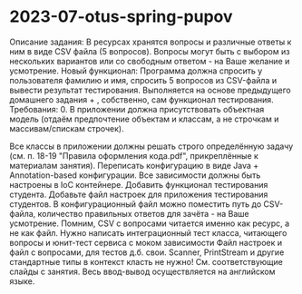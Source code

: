 # 2023-07-otus-spring-pupov
Описание задания:
В ресурсах хранятся вопросы и различные ответы к ним в виде CSV файла (5 вопросов).
Вопросы могут быть с выбором из нескольких вариантов или со свободным ответом - на Ваше желание и усмотрение.
Новый функционал:
Программа должна спросить у пользователя фамилию и имя, спросить 5 вопросов из CSV-файла и вывести результат тестирования.
Выполняется на основе предыдущего домашнего задания + , собственно, сам функционал тестирования.
Требования:
0. В приложении должна присутствовать объектная модель (отдаём предпочтение объектам и классам, а не строчкам и массивам/спискам строчек).

Все классы в приложении должны решать строго определённую задачу (см. п. 18-19 "Правила оформления кода.pdf", прикреплённые к материалам занятия).
Переписать конфигурацию в виде Java + Annotation-based конфигурации. Все зависимости должны быть настроены в IoC контейнере.
Добавить функционал тестирования студента.
Добавьте файл настроек для приложения тестирования студентов.
В конфигурационный файл можно поместить путь до CSV-файла, количество правильных ответов для зачёта - на Ваше усмотрение.
Помним, CSV с вопросами читается именно как ресурс, а не как файл.
Нужно написать интеграционный тест класса, читающего вопросы и юнит-тест сервиса с моком зависимости
Файл настроек и файл с вопросами, для тестов д.б. свои.
Scanner, PrintStream и другие стандартные типы в контекст класть не нужно! См. соответствующие слайды с занятия.
Весь ввод-вывод осуществляется на английском языке.